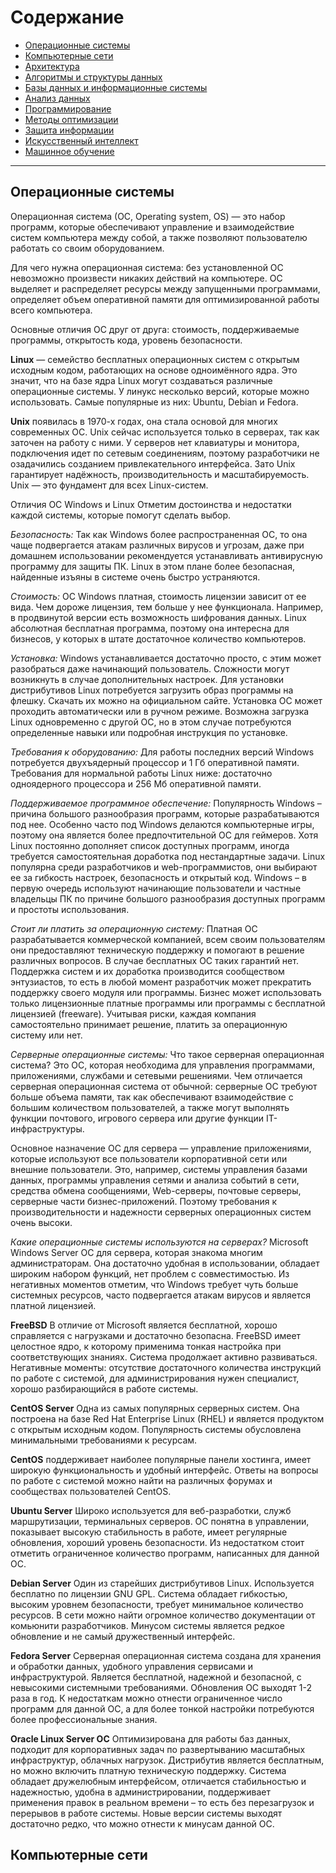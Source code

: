 <!-- MEDIACLOUD-TOC-START -->
Содержание
=================

* [Операционные системы](#операционные-системы)
* [Компьютерные сети](#компьютерные-сети)
* [Архитектура](#архитектура)
* [Алгоритмы и структуры данных](#алгоритмы-и-структуры-данных)
* [Базы данных и информационные системы](#)
* [Анализ данных](#)
* [Программирование](#)
* [Методы оптимизации](#)
* [Защита информации](#)
* [Искусственный интеллект](#)
* [Машинное обучение](#)

----
<!-- MEDIACLOUD-TOC-END -->

## Операционные системы
Операционная система (ОС, Operating system, OS) — это набор программ, которые обеспечивают управление и взаимодействие систем компьютера между собой, а также позволяют пользователю работать со своим оборудованием.

Для чего нужна операционная система: без установленной ОС невозможно произвести никаких действий на компьютере. ОС выделяет и распределяет ресурсы между запущенными программами, определяет объем оперативной памяти для оптимизированной работы всего компьютера.

Основные отличия ОС друг от друга: стоимость, поддерживаемые программы, открытость кода, уровень безопасности.

**Linux** — семейство бесплатных операционных систем с открытым исходным кодом, работающих на основе одноимённого ядра. Это значит, что на базе ядра Linux могут создаваться различные операционные системы. У линукс несколько версий, которые можно использовать. Самые популярные из них: Ubuntu, Debian и Fedora.

**Unix** появилась в 1970-х годах, она стала основой для многих современных ОС. Unix сейчас используется только в серверах, так как заточен на работу с ними. У серверов нет клавиатуры и монитора, подключения идет по сетевым соединениям, поэтому разработчики не озадачились созданием привлекательного интерфейса. Зато Unix гарантирует надёжность, производительность и масштабируемость. Unix — это фундамент для всех Linux-систем.

Отличия ОС Windows и Linux
Отметим достоинства и недостатки каждой системы, которые помогут сделать выбор.

*Безопасность:*
Так как Windows более распространенная ОС, то она чаще подвергается атакам различных вирусов и угрозам, даже при домашнем использовании рекомендуется устанавливать антивирусную программу для защиты ПК. Linux в этом плане более безопасная, найденные изъяны в системе очень быстро устраняются.

*Стоимость:*
ОС Windows платная, стоимость лицензии зависит от ее вида. Чем дороже лицензия, тем больше у нее функционала. Например, в продвинутой версии есть возможность шифрования данных. Linux абсолютная бесплатная программа, поэтому она интересна для бизнесов, у которых в штате достаточное количество компьютеров.

*Установка:*
Windows устанавливается достаточно просто, с этим может разобраться даже начинающий пользователь. Сложности могут возникнуть в случае дополнительных настроек. Для установки дистрибутивов Linux потребуется загрузить образ программы на флешку. Скачать их можно на официальном сайте. Установка ОС может проходить автоматически или в ручном режиме. Возможна загрузка Linux одновременно с другой ОС, но в этом случае потребуются определенные навыки или подробная инструкция по установке.

*Требования к оборудованию:*
Для работы последних версий Windows потребуется двухъядерный процессор и 1 Гб оперативной памяти. Требования для нормальной работы Linux ниже: достаточно одноядерного процессора и 256 Мб оперативной памяти.

*Поддерживаемое программное обеспечение:*
Популярность Windows – причина большого разнообразия программ, которые разрабатываются под нее. Особенно часто под Windows делаются компьютерные игры, поэтому она является более предпочтительной ОС для геймеров. Хотя Linux постоянно дополняет список доступных программ, иногда требуется самостоятельная доработка под нестандартные задачи. Linux популярна среди разработчиков и web-программистов, они выбирают ее за гибкость настроек, безопасность и открытый код. Windows – в первую очередь используют начинающие пользователи и частные владельцы ПК по причине большого разнообразия доступных программ и простоты использования.

*Стоит ли платить за операционную систему:*
Платная ОС разрабатывается коммерческой компанией, всем своим пользователям они предоставляют техническую поддержку и помогают в решение различных вопросов. В случае бесплатных ОС таких гарантий нет. Поддержка систем и их доработка производится сообществом энтузиастов, то есть в любой момент разработчик может прекратить поддержку своего модуля или программы. Бизнес может использовать только лицензионные платные программы или программы с бесплатной лицензией (freeware). Учитывая риски, каждая компания самостоятельно принимает решение, платить за операционную систему или нет.

*Серверные операционные системы:*
Что такое серверная операционная система? Это ОС, которая необходима для управления программами, приложениями, службами и сетевыми решениями. Чем отличается серверная операционная система от обычной: серверные ОС требуют больше объема памяти, так как обеспечивают взаимодействие с большим количеством пользователей, а также могут выполнять функции почтового, игрового сервера или другие функции IT-инфраструктуры.

Основное назначение ОС для сервера — управление приложениями, которые используют все пользователи корпоративной сети или внешние пользователи. Это, например, системы управления базами данных, программы управления сетями и анализа событий в сети, средства обмена сообщениями, Web-серверы, почтовые серверы, серверные части бизнес-приложений. Поэтому требования к производительности и надежности серверных операционных систем очень высоки.

*Какие операционные системы используются на серверах?*
Microsoft Windows Server
ОС для сервера, которая знакома многим администраторам. Она достаточно удобная в использовании, обладает широким набором функций, нет проблем с совместимостью. Из негативных моментов отметим, что Windows требует чуть больше системных ресурсов, часто подвергается атакам вирусов и является платной лицензией.

**FreeBSD**
В отличие от Microsoft является бесплатной, хорошо справляется с нагрузками и достаточно безопасна. FreeBSD имеет целостное ядро, к которому применима тонкая настройка при соответствующих знаниях. Система продолжает активно развиваться. Негативные моменты: отсутствие достаточного количества инструкций по работе с системой, для администрирования нужен специалист, хорошо разбирающийся в работе системы.

**CentOS Server**
Одна из самых популярных серверных систем. Она построена на базе Red Hat Enterprise Linux (RHEL) и является продуктом с открытым исходным кодом. Популярность системы обусловлена минимальными требованиями к ресурсам.

**CentOS** поддерживает наиболее популярные панели хостинга, имеет широкую функциональность и удобный интерфейс. Ответы на вопросы по работе с системой можно найти на различных форумах и сообществах пользователей CentOS.

**Ubuntu Server**
Широко используется для веб-разработки, служб маршрутизации, терминальных серверов. ОС понятна в управлении, показывает высокую стабильность в работе, имеет регулярные обновления, хороший уровень безопасности. Из недостатком стоит отметить ограниченное количество программ, написанных для данной ОС.

**Debian Server**
Один из старейших дистрибутивов Linux. Используется бесплатно по лицензии GNU GPL. Система обладает гибкостью, высоким уровнем безопасности, требует минимальное количество ресурсов. В сети можно найти огромное количество документации от комьюнити разработчиков. Минусом системы является редкое обновление и не самый дружественный интерфейс.

**Fedora Server**
Серверная операционная система создана для хранения и обработки данных, удобного управления сервисами и инфраструктурой. Является бесплатной, надежной и безопасной, с невысокими системными требованиями. Обновления ОС выходят 1-2 раза в год. К недостаткам можно отнести ограниченное число программ для данной ОС, а для более тонкой настройки потребуются более профессиональные знания.

**Oracle Linux Server ОС**
Оптимизирована для работы баз данных, подходит для корпоративных задач по развертыванию масштабных инфраструктур, облачных нагрузок. Дистрибутив является бесплатным, но можно включить платную техническую поддержку. Система обладает дружелюбным интерфейсом, отличается стабильностью и надежностью, удобна в администрировании, поддерживает применения правок в реальном времени – то есть без перезагрузок и перерывов в работе системы. Новые версии системы выходят достаточно редко, что можно отнести к минусам данной ОС.

## Компьютерные сети
##
##
##
##
##